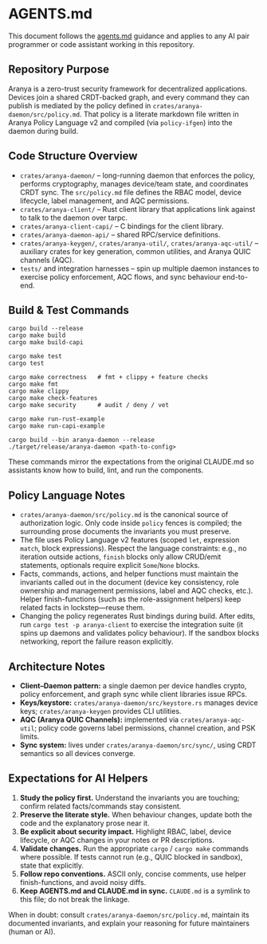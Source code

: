# AGENTS.md

This document follows the [agents.md](https://agents.md) guidance and applies to any AI pair programmer or code assistant working in this repository.

## Repository Purpose

Aranya is a zero-trust security framework for decentralized applications. Devices join a shared CRDT-backed graph, and every command they can publish is mediated by the policy defined in `crates/aranya-daemon/src/policy.md`. That policy is a literate markdown file written in Aranya Policy Language v2 and compiled (via `policy-ifgen`) into the daemon during build.

## Code Structure Overview

- `crates/aranya-daemon/` – long-running daemon that enforces the policy, performs cryptography, manages device/team state, and coordinates CRDT sync. The `src/policy.md` file defines the RBAC model, device lifecycle, label management, and AQC permissions.
- `crates/aranya-client/` – Rust client library that applications link against to talk to the daemon over tarpc.
- `crates/aranya-client-capi/` – C bindings for the client library.
- `crates/aranya-daemon-api/` – shared RPC/service definitions.
- `crates/aranya-keygen/`, `crates/aranya-util/`, `crates/aranya-aqc-util/` – auxiliary crates for key generation, common utilities, and Aranya QUIC channels (AQC).
- `tests/` and integration harnesses – spin up multiple daemon instances to exercise policy enforcement, AQC flows, and sync behaviour end-to-end.

## Build & Test Commands

```
cargo build --release
cargo make build
cargo make build-capi

cargo make test
cargo test

cargo make correctness   # fmt + clippy + feature checks
cargo make fmt
cargo make clippy
cargo make check-features
cargo make security      # audit / deny / vet

cargo make run-rust-example
cargo make run-capi-example

cargo build --bin aranya-daemon --release
./target/release/aranya-daemon <path-to-config>
```

These commands mirror the expectations from the original CLAUDE.md so assistants know how to build, lint, and run the components.

## Policy Language Notes

- `crates/aranya-daemon/src/policy.md` is the canonical source of authorization logic. Only code inside ```policy``` fences is compiled; the surrounding prose documents the invariants you must preserve.
- The file uses Policy Language v2 features (scoped `let`, expression `match`, block expressions). Respect the language constraints: e.g., no iteration outside actions, `finish` blocks only allow CRUD/emit statements, optionals require explicit `Some`/`None` blocks.
- Facts, commands, actions, and helper functions must maintain the invariants called out in the document (device key consistency, role ownership and management permissions, label and AQC checks, etc.). Helper finish-functions (such as the role-assignment helpers) keep related facts in lockstep—reuse them.
- Changing the policy regenerates Rust bindings during build. After edits, run `cargo test -p aranya-client` to exercise the integration suite (it spins up daemons and validates policy behaviour). If the sandbox blocks networking, report the failure reason explicitly.

## Architecture Notes

- **Client–Daemon pattern:** a single daemon per device handles crypto, policy enforcement, and graph sync while client libraries issue RPCs.
- **Keys/keystore:** `crates/aranya-daemon/src/keystore.rs` manages device keys; `crates/aranya-keygen` provides CLI utilities.
- **AQC (Aranya QUIC Channels):** implemented via `crates/aranya-aqc-util`; policy code governs label permissions, channel creation, and PSK limits.
- **Sync system:** lives under `crates/aranya-daemon/src/sync/`, using CRDT semantics so all devices converge.

## Expectations for AI Helpers

1. **Study the policy first.** Understand the invariants you are touching; confirm related facts/commands stay consistent.
2. **Preserve the literate style.** When behaviour changes, update both the code and the explanatory prose near it.
3. **Be explicit about security impact.** Highlight RBAC, label, device lifecycle, or AQC changes in your notes or PR descriptions.
4. **Validate changes.** Run the appropriate `cargo` / `cargo make` commands where possible. If tests cannot run (e.g., QUIC blocked in sandbox), state that explicitly.
5. **Follow repo conventions.** ASCII only, concise comments, use helper finish-functions, and avoid noisy diffs.
6. **Keep AGENTS.md and CLAUDE.md in sync.** `CLAUDE.md` is a symlink to this file; do not break the linkage.

When in doubt: consult `crates/aranya-daemon/src/policy.md`, maintain its documented invariants, and explain your reasoning for future maintainers (human or AI).

